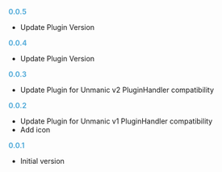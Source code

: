 
**<span style="color:#56adda">0.0.5</span>**
- Update Plugin Version

**<span style="color:#56adda">0.0.4</span>**
- Update Plugin Version

**<span style="color:#56adda">0.0.3</span>**
- Update Plugin for Unmanic v2 PluginHandler compatibility

**<span style="color:#56adda">0.0.2</span>**
- Update Plugin for Unmanic v1 PluginHandler compatibility
- Add icon

**<span style="color:#56adda">0.0.1</span>**
- Initial version
